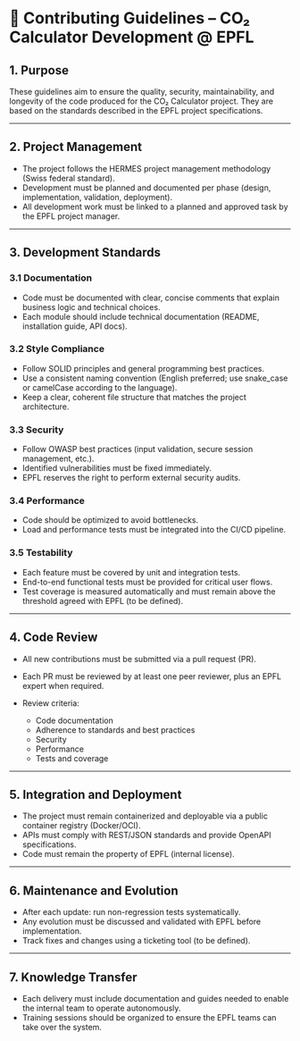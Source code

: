 # 📑 Contributing Guidelines – CO₂ Calculator Development @ EPFL

## 1. Purpose

These guidelines aim to ensure the quality, security, maintainability, and longevity of the code produced for the CO₂ Calculator project. They are based on the standards described in the EPFL project specifications.

---

## 2. Project Management

- The project follows the HERMES project management methodology (Swiss federal standard).
- Development must be planned and documented per phase (design, implementation, validation, deployment).
- All development work must be linked to a planned and approved task by the EPFL project manager.

---

## 3. Development Standards

### 3.1 Documentation

- Code must be documented with clear, concise comments that explain business logic and technical choices.
- Each module should include technical documentation (README, installation guide, API docs).

### 3.2 Style Compliance

- Follow SOLID principles and general programming best practices.
- Use a consistent naming convention (English preferred; use snake_case or camelCase according to the language).
- Keep a clear, coherent file structure that matches the project architecture.

### 3.3 Security

- Follow OWASP best practices (input validation, secure session management, etc.).
- Identified vulnerabilities must be fixed immediately.
- EPFL reserves the right to perform external security audits.

### 3.4 Performance

- Code should be optimized to avoid bottlenecks.
- Load and performance tests must be integrated into the CI/CD pipeline.

### 3.5 Testability

- Each feature must be covered by unit and integration tests.
- End-to-end functional tests must be provided for critical user flows.
- Test coverage is measured automatically and must remain above the threshold agreed with EPFL (to be defined).

---

## 4. Code Review

- All new contributions must be submitted via a pull request (PR).
- Each PR must be reviewed by at least one peer reviewer, plus an EPFL expert when required.
- Review criteria:

  * Code documentation
  * Adherence to standards and best practices
  * Security
  * Performance
  * Tests and coverage

---

## 5. Integration and Deployment

- The project must remain containerized and deployable via a public container registry (Docker/OCI).
- APIs must comply with REST/JSON standards and provide OpenAPI specifications.
- Code must remain the property of EPFL (internal license).

---

## 6. Maintenance and Evolution

- After each update: run non-regression tests systematically.
- Any evolution must be discussed and validated with EPFL before implementation.
- Track fixes and changes using a ticketing tool (to be defined).

---

## 7. Knowledge Transfer

- Each delivery must include documentation and guides needed to enable the internal team to operate autonomously.
- Training sessions should be organized to ensure the EPFL teams can take over the system.
